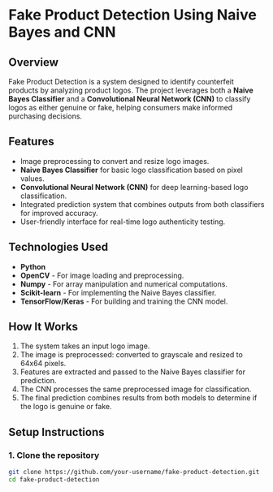 
# Fake Product Detection Using Naive Bayes and CNN

## Overview
Fake Product Detection is a system designed to identify counterfeit products by analyzing product logos. The project leverages both a **Naive Bayes Classifier** and a **Convolutional Neural Network (CNN)** to classify logos as either genuine or fake, helping consumers make informed purchasing decisions.

## Features
- Image preprocessing to convert and resize logo images.
- **Naive Bayes Classifier** for basic logo classification based on pixel values.
- **Convolutional Neural Network (CNN)** for deep learning-based logo classification.
- Integrated prediction system that combines outputs from both classifiers for improved accuracy.
- User-friendly interface for real-time logo authenticity testing.

## Technologies Used
- **Python**
- **OpenCV** - For image loading and preprocessing.
- **Numpy** - For array manipulation and numerical computations.
- **Scikit-learn** - For implementing the Naive Bayes classifier.
- **TensorFlow/Keras** - For building and training the CNN model.

## How It Works
1. The system takes an input logo image.
2. The image is preprocessed: converted to grayscale and resized to 64x64 pixels.
3. Features are extracted and passed to the Naive Bayes classifier for prediction.
4. The CNN processes the same preprocessed image for classification.
5. The final prediction combines results from both models to determine if the logo is genuine or fake.

## Setup Instructions

### 1. Clone the repository
```bash
git clone https://github.com/your-username/fake-product-detection.git
cd fake-product-detection
